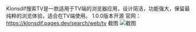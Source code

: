 Klonsdif搜索TV是一款适用于TV端的浏览器应用，设计简洁，功能强大，保留最纯粹的浏览体验，适合在TV端使用。
1.0.0版本开源
官网：
https://klonsdif.pages.dev/search/web/tv
截图
![截图](https://s2.loli.net/2025/01/18/16BXlLQN5AdRwKr.jpg)
